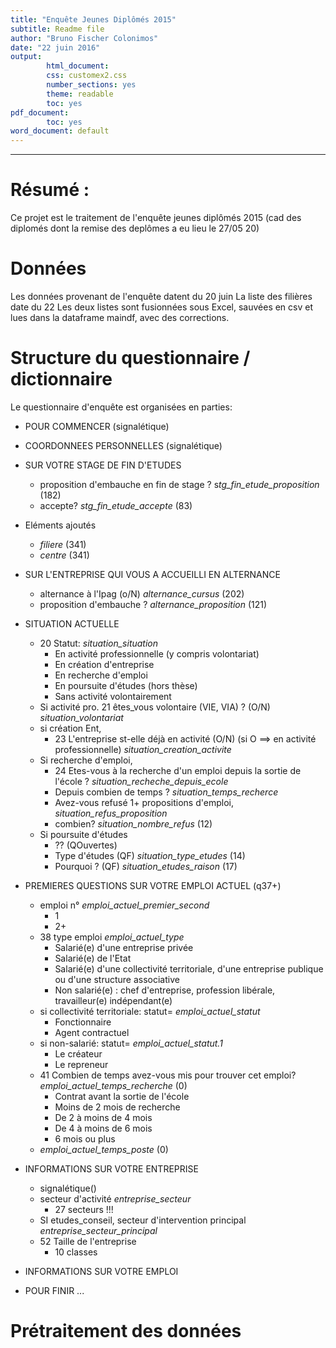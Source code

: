 ```yaml
---
title: "Enquête Jeunes Diplômés 2015"
subtitle: Readme file
author: "Bruno Fischer Colonimos"
date: "22 juin 2016"
output:
        html_document:
        css: customex2.css
        number_sections: yes
        theme: readable
        toc: yes
pdf_document:
        toc: yes
word_document: default
---
```


-------------------------------------------------------------

Résumé : 
=======================

Ce projet est le traitement de l'enquête jeunes diplômés 2015 (cad des diplomés dont la remise des deplômes a eu lieu le 27/05 20)



Données
=======
Les données provenant de l'enquête datent du 20 juin
La liste des filières date du 22
Les deux listes sont fusionnées sous Excel, sauvées en csv et lues dans la dataframe maindf, avec des corrections.



Structure du questionnaire / dictionnaire
=========================================

Le questionnaire d'enquête est organisées en parties:

* POUR COMMENCER (signalétique)
* COORDONNEES PERSONNELLES (signalétique)

* SUR VOTRE STAGE DE FIN D'ETUDES
    * proposition d'embauche en fin de stage ? s*tg_fin_etude_proposition* (182)
    * accepte? *stg_fin_etude_accepte* (83)
* Eléments ajoutés
    * *filiere* (341)
    * *centre* (341)

* SUR L'ENTREPRISE QUI VOUS A ACCUEILLI EN ALTERNANCE
    * alternance à l'Ipag (o/N)  *alternance_cursus* (202)
    * proposition d'embauche ? *alternance_proposition* (121)

* SITUATION ACTUELLE
    * 20 Statut: *situation_situation*
        - En activité professionnelle (y compris volontariat)
        - En création d'entreprise
        - En recherche d'emploi
        - En poursuite d'études (hors thèse)
        - Sans activité volontairement
    * Si activité pro. 21 êtes_vous volontaire (VIE, VIA) ? (O/N) *situation_volontariat*
    * si création Ent, 
        - 23 L'entreprise st-elle déjà en activité (O/N) (si O ==> en activité professionnelle) *situation_creation_activite*
    * Si recherche d'emploi, 
        - 24 Etes-vous à la recherche d'un emploi depuis la sortie de l'école ? *situation_recheche_depuis_ecole*
        - Depuis combien de temps ? *situation_temps_recherce*
        - Avez-vous refusé 1+ propositions d'emploi, *situation_refus_proposition*
        - combien? *situation_nombre_refus* (12)
    * Si poursuite d'études
        - ?? (QOuvertes)
        - Type d'études (QF) *situation_type_etudes* (14)
        - Pourquoi ? (QF) *situation_etudes_raison* (17)
        
* PREMIERES QUESTIONS SUR VOTRE EMPLOI ACTUEL (q37+)
    * emploi n° *emploi_actuel_premier_second* 
        - 1
        - 2+
    * 38 type emploi *emploi_actuel_type*
        - Salarié(e) d'une entreprise privée
        - Salarié(e) de l'Etat 
        - Salarié(e) d'une collectivité territoriale, d'une entreprise publique ou d'une structure associative
        - Non salarié(e) : chef d'entreprise, profession libérale, travailleur(e) indépendant(e)
    * si collectivité territoriale: statut= *emploi_actuel_statut*
        - Fonctionnaire
        - Agent contractuel
    * si non-salarié: statut= *emploi_actuel_statut.1*
        - Le créateur 
        - Le repreneur
    * 41 Combien de temps avez-vous mis pour trouver cet emploi? *emploi_actuel_temps_recherche* (0)
        - Contrat avant la sortie de l'école
        - Moins de 2 mois de recherche
        - De 2 à moins de 4 mois
        - De 4 à moins de 6 mois
        - 6 mois ou plus
    * *emploi_actuel_temps_poste*  (0)

* INFORMATIONS SUR VOTRE ENTREPRISE
    * signalétique()
    * secteur d'activité *entreprise_secteur*
       - 27 secteurs !!!
    * SI etudes_conseil, secteur d'intervention principal *entreprise_secteur_principal*
    * 52 Taille de l'entreprise
        - 10 classes
* INFORMATIONS SUR VOTRE EMPLOI
* POUR FINIR ...


Prétraitement des données
=========================
